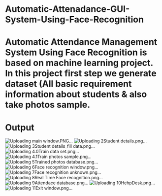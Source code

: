 # Automatic-Attenadance-GUI-System-Using-Face-Recognition
# Automatic Attendance Management System Using Face Recognition is based on machine learning project. In this project first step we generate dataset (All basic requirement information about students &amp; also take photos sample. 

# Output
![Uploading main window.PNG…]()
![Uploading 2Student details.png…]()
![Uploading 3Student details_fill data.png…]()
![Uploading 4.0Train data set.png…]()
![Uploading 4.1Train photos sample.png…]()
![Uploading 5Trained photos database.png…]()
![Uploading 6Face recognition window.png…]()
![Uploading 7Face recognition unknown.png…]()
![Uploading 8Real Time Face recognition.png…]()
![Uploading 9Attendace database.png…]()
![Uploading 10HehpDesk.png…]()
![Uploading 11Exit window.png…]()
